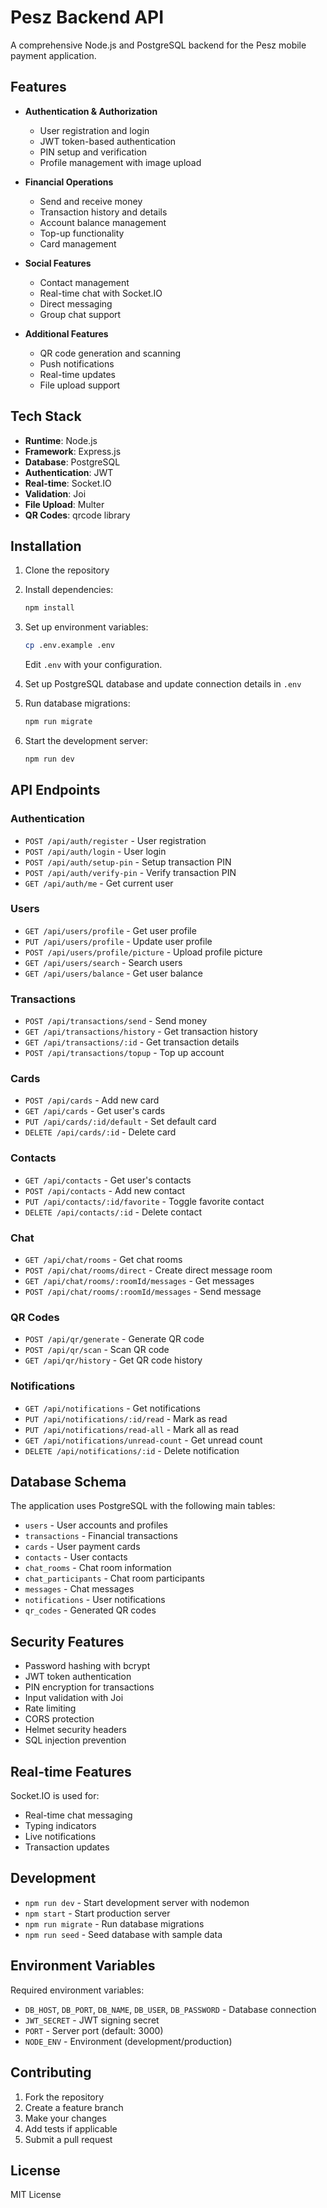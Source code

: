 # Pesz Backend API

A comprehensive Node.js and PostgreSQL backend for the Pesz mobile payment application.

## Features

- **Authentication & Authorization**
  - User registration and login
  - JWT token-based authentication
  - PIN setup and verification
  - Profile management with image upload

- **Financial Operations**
  - Send and receive money
  - Transaction history and details
  - Account balance management
  - Top-up functionality
  - Card management

- **Social Features**
  - Contact management
  - Real-time chat with Socket.IO
  - Direct messaging
  - Group chat support

- **Additional Features**
  - QR code generation and scanning
  - Push notifications
  - Real-time updates
  - File upload support

## Tech Stack

- **Runtime**: Node.js
- **Framework**: Express.js
- **Database**: PostgreSQL
- **Authentication**: JWT
- **Real-time**: Socket.IO
- **Validation**: Joi
- **File Upload**: Multer
- **QR Codes**: qrcode library

## Installation

1. Clone the repository
2. Install dependencies:
   ```bash
   npm install
   ```

3. Set up environment variables:
   ```bash
   cp .env.example .env
   ```
   Edit `.env` with your configuration.

4. Set up PostgreSQL database and update connection details in `.env`

5. Run database migrations:
   ```bash
   npm run migrate
   ```

6. Start the development server:
   ```bash
   npm run dev
   ```

## API Endpoints

### Authentication
- `POST /api/auth/register` - User registration
- `POST /api/auth/login` - User login
- `POST /api/auth/setup-pin` - Setup transaction PIN
- `POST /api/auth/verify-pin` - Verify transaction PIN
- `GET /api/auth/me` - Get current user

### Users
- `GET /api/users/profile` - Get user profile
- `PUT /api/users/profile` - Update user profile
- `POST /api/users/profile/picture` - Upload profile picture
- `GET /api/users/search` - Search users
- `GET /api/users/balance` - Get user balance

### Transactions
- `POST /api/transactions/send` - Send money
- `GET /api/transactions/history` - Get transaction history
- `GET /api/transactions/:id` - Get transaction details
- `POST /api/transactions/topup` - Top up account

### Cards
- `POST /api/cards` - Add new card
- `GET /api/cards` - Get user's cards
- `PUT /api/cards/:id/default` - Set default card
- `DELETE /api/cards/:id` - Delete card

### Contacts
- `GET /api/contacts` - Get user's contacts
- `POST /api/contacts` - Add new contact
- `PUT /api/contacts/:id/favorite` - Toggle favorite contact
- `DELETE /api/contacts/:id` - Delete contact

### Chat
- `GET /api/chat/rooms` - Get chat rooms
- `POST /api/chat/rooms/direct` - Create direct message room
- `GET /api/chat/rooms/:roomId/messages` - Get messages
- `POST /api/chat/rooms/:roomId/messages` - Send message

### QR Codes
- `POST /api/qr/generate` - Generate QR code
- `POST /api/qr/scan` - Scan QR code
- `GET /api/qr/history` - Get QR code history

### Notifications
- `GET /api/notifications` - Get notifications
- `PUT /api/notifications/:id/read` - Mark as read
- `PUT /api/notifications/read-all` - Mark all as read
- `GET /api/notifications/unread-count` - Get unread count
- `DELETE /api/notifications/:id` - Delete notification

## Database Schema

The application uses PostgreSQL with the following main tables:
- `users` - User accounts and profiles
- `transactions` - Financial transactions
- `cards` - User payment cards
- `contacts` - User contacts
- `chat_rooms` - Chat room information
- `chat_participants` - Chat room participants
- `messages` - Chat messages
- `notifications` - User notifications
- `qr_codes` - Generated QR codes

## Security Features

- Password hashing with bcrypt
- JWT token authentication
- PIN encryption for transactions
- Input validation with Joi
- Rate limiting
- CORS protection
- Helmet security headers
- SQL injection prevention

## Real-time Features

Socket.IO is used for:
- Real-time chat messaging
- Typing indicators
- Live notifications
- Transaction updates

## Development

- `npm run dev` - Start development server with nodemon
- `npm start` - Start production server
- `npm run migrate` - Run database migrations
- `npm run seed` - Seed database with sample data

## Environment Variables

Required environment variables:
- `DB_HOST`, `DB_PORT`, `DB_NAME`, `DB_USER`, `DB_PASSWORD` - Database connection
- `JWT_SECRET` - JWT signing secret
- `PORT` - Server port (default: 3000)
- `NODE_ENV` - Environment (development/production)

## Contributing

1. Fork the repository
2. Create a feature branch
3. Make your changes
4. Add tests if applicable
5. Submit a pull request

## License

MIT License